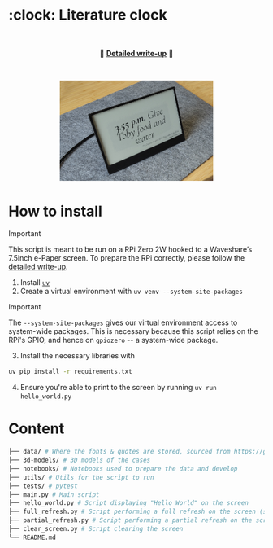 # :clock: Literature clock

<br>

<p align="center">🚀 <a href="https://literature-clock.arthurgassner.ch"><strong>Detailed write-up</strong></a> 🚀</p>

<br>

<p align="center"><img src="img/clock.jpg" width="60%"><p>

# How to install

> [!IMPORTANT]
> This script is meant to be run on a RPi Zero 2W hooked to a Waveshare’s 7.5inch e-Paper screen.
> To prepare the RPi correctly, please follow the [detailed write-up](https://literature-clock.arthurgassner.ch).

1. Install [`uv`](https://docs.astral.sh/uv/)
2. Create a virtual environment with `uv venv --system-site-packages`

> [!IMPORTANT]
> The `--system-site-packages` gives our virtual environment access to system-wide packages.
> This is necessary because this script relies on the RPi's GPIO, and hence on `gpiozero` -- a system-wide package.

3. Install the necessary libraries with

```bash
uv pip install -r requirements.txt
```

4. Ensure you're able to print to the screen by running `uv run hello_world.py`

# Content

```bash
├── data/ # Where the fonts & quotes are stored, sourced from https://github.com/JohannesNE/literature-clock and https://fonts.google.com/
├── 3d-models/ # 3D models of the cases
├── notebooks/ # Notebooks used to prepare the data and develop
├── utils/ # Utils for the script to run
├── tests/ # pytest
├── main.py # Main script
├── hello_world.py # Script displaying "Hello World" on the screen
├── full_refresh.py # Script performing a full refresh on the screen (see TODO LINK WEBSITE)
├── partial_refresh.py # Script performing a partial refresh on the screen (see TODO LINK WEBSITE)
├── clear_screen.py # Script clearing the screen
└── README.md 
```
